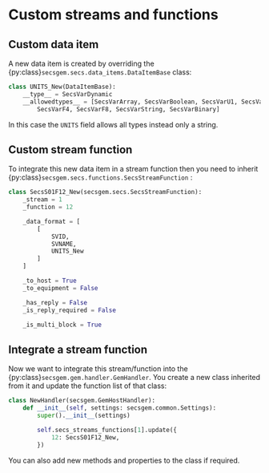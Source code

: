 # Custom streams and functions

## Custom data item

A new data item is created by overriding the {py:class}`secsgem.secs.data_items.DataItemBase` class:

```python
class UNITS_New(DataItemBase):
    __type__ = SecsVarDynamic
    __allowedtypes__ = [SecsVarArray, SecsVarBoolean, SecsVarU1, SecsVarU2, SecsVarU4, SecsVarU8, SecsVarI1, SecsVarI2, SecsVarI4, SecsVarI8, \
        SecsVarF4, SecsVarF8, SecsVarString, SecsVarBinary]
```

In this case the `UNITS` field allows all types instead only a string.

## Custom stream function

To integrate this new data item in a stream function then you need to inherit {py:class}`secsgem.secs.functions.SecsStreamFunction` :

```python
class SecsS01F12_New(secsgem.secs.SecsStreamFunction):
    _stream = 1
    _function = 12

    _data_format = [
        [
            SVID,
            SVNAME,
            UNITS_New
        ]
    ]

    _to_host = True
    _to_equipment = False

    _has_reply = False
    _is_reply_required = False

    _is_multi_block = True
```

## Integrate a stream function

Now we want to integrate this stream/function into the {py:class}`secsgem.gem.handler.GemHandler`.
You create a new class inherited from it and update the function list of that class:

```python
class NewHandler(secsgem.GemHostHandler):
    def __init__(self, settings: secsgem.common.Settings):
        super().__init__(settings)

        self.secs_streams_functions[1].update({
            12: SecsS01F12_New,
        })
```

You can also add new methods and properties to the class if required.
